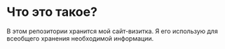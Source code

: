 # Что это такое?
В этом репозитории хранится мой сайт-визитка.
Я его использую для всеобщего хранения необходимой информации.
